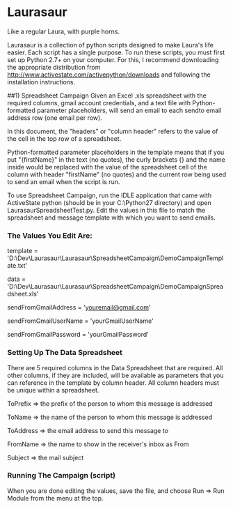 Laurasaur
=========

Like a regular Laura, with purple horns.

Laurasaur is a collection of python scripts designed to make Laura's life easier. Each script has a single purpose. To run these scripts, you must first set up Python 2.7+ on your computer. For this, I recommend downloading the appropriate distribution from http://www.activestate.com/activepython/downloads and following the installation instructions.



##1) Spreadsheet Campaign
Given an Excel .xls spreadsheet with the required columns, gmail account credentials, and a text file with Python-formatted parameter placeholders, will send an email to each sendto email address row (one email per row).

In this document, the "headers" or "column header" refers to the value of the cell in the top row of a spreadsheet.

Python-formatted parameter placeholders in the template means that if you put "{firstName}" in the text (no quotes), the curly brackets {} and the name inside would be replaced with the value of the spreadsheet cell of the column with header "firstName" (no quotes) and the current row being used to send an email when the script is run.

To use Spreadsheet Campaign, run the IDLE application that came with ActiveState python (should be in your C:\Python27 directory) and open LaurasaurSpreadsheetTest.py. Edit the values in this file to match the spreadsheet and message template with which you want to send emails. 

### The Values You Edit Are: ###

  template = 'D:\Dev\Laurasaur\Laurasaur\SpreadsheetCampaign\DemoCampaignTemplate.txt'

  data = 'D:\Dev\Laurasaur\Laurasaur\SpreadsheetCampaign\DemoCampaignSpreadsheet.xls'

  sendFromGmailAddress = 'youremail@gmail.com'

  sendFromGmailUserName = 'yourGmailUserName'

  sendFromGmailPassword = 'yourGmailPassword'

### Setting Up The Data Spreadsheet ###
There are 5 required columns in the Data Spreadsheet that are required. All other columns, if they are included, will be available as parameters that you can reference in the template by column header. All column headers must be unique within a spreadsheet.

  ToPrefix   => the prefix of the person to whom this message is addressed

  ToName     => the name of the person to whom this message is addressed

  ToAddress  => the email address to send this message to

  FromName   => the name to show in the receiver's inbox as From

  Subject    => the mail subject

### Running The Campaign (script)
When you are done editing the values, save the file, and choose Run => Run Module from the menu at the top.